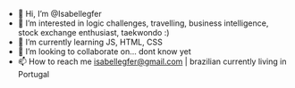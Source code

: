 - 👋 Hi, I’m @Isabellegfer
- 👀 I’m interested in logic challenges, travelling, business intelligence, stock exchange enthusiast, taekwondo :)
- 🌱 I’m currently learning JS, HTML, CSS
- 💞️ I’m looking to collaborate on... dont know yet
- 📫 How to reach me isabellegfer@gmail.com | brazilian currently living in Portugal

<!---
Isabellegfer/Isabellegfer is a ✨ special ✨ repository because its `README.md` (this file) appears on your GitHub profile.
You can click the Preview link to take a look at your changes.
--->
